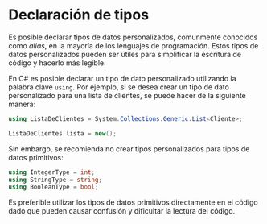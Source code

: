 # Declaración de tipos

Es posible declarar tipos de datos personalizados, comunmente conocidos como _alias_, en la mayoría de los lenguajes de programación. Estos tipos de datos personalizados pueden ser útiles para simplificar la escritura de código y hacerlo más legible.

En C# es posible declarar un tipo de dato personalizado utilizando la palabra clave `using`. Por ejemplo, si se desea crear un tipo de dato personalizado para una lista de clientes, se puede hacer de la siguiente manera:

```csharp
using ListaDeClientes = System.Collections.Generic.List<Cliente>;

ListaDeClientes lista = new();
```

Sin embargo, se recomienda no crear tipos personalizados para tipos de datos primitivos:

```csharp
using IntegerType = int;
using StringType = string;
using BooleanType = bool;
```

Es preferible utilizar los tipos de datos primitivos directamente en el código dado que pueden causar confusión y dificultar la lectura del código.